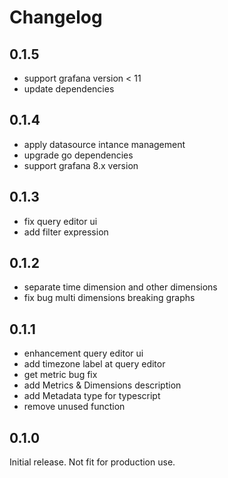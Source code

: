 # Changelog
## 0.1.5
- support grafana version < 11
- update dependencies
## 0.1.4
- apply datasource intance management
- upgrade go dependencies
- support grafana 8.x version
## 0.1.3
- fix query editor ui
- add filter expression
## 0.1.2
- separate time dimension and other dimensions
- fix bug multi dimensions breaking graphs

## 0.1.1
- enhancement query editor ui
- add timezone label at query editor
- get metric bug fix
- add Metrics & Dimensions description
- add Metadata type for typescript
- remove unused function


## 0.1.0

Initial release. Not fit for production use.
